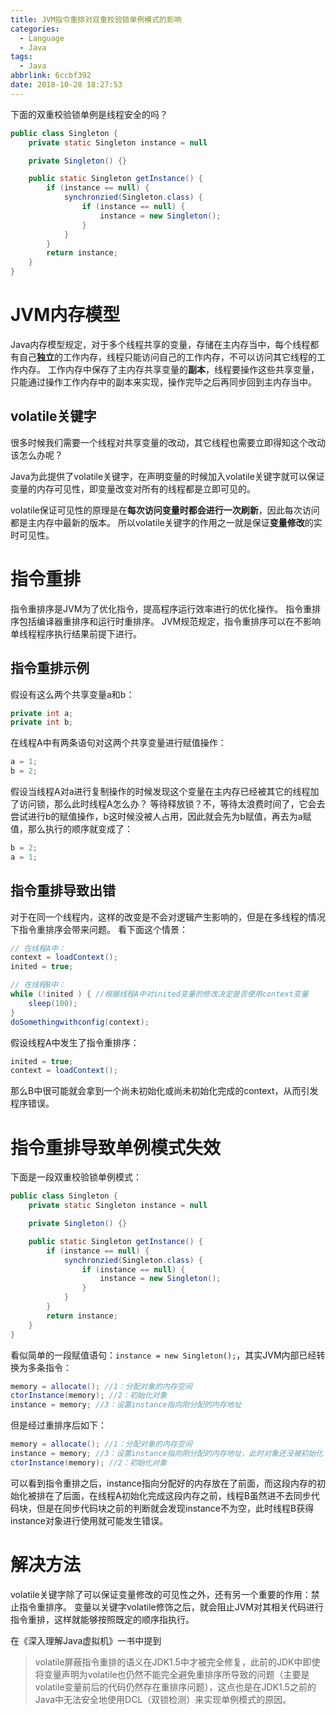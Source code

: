 ```yaml
---
title: JVM指令重排对双重校验锁单例模式的影响
categories:
  - Language
  - Java
tags:
  - Java
abbrlink: 6ccbf392
date: 2018-10-28 18:27:53
---
```



下面的双重校验锁单例是线程安全的吗？

```java
public class Singleton {
    private static Singleton instance = null

    private Singleton() {}

    public static Singleton getInstance() {
        if (instance == null) {
            synchronzied(Singleton.class) {
                if (instance == null) {
                    instance = new Singleton();
                }
            }
        }
        return instance;
    }
}
```

<!-- more -->

# JVM内存模型

Java内存模型规定，对于多个线程共享的变量，存储在主内存当中，每个线程都有自己**独立**的工作内存，线程只能访问自己的工作内存，不可以访问其它线程的工作内存。
工作内存中保存了主内存共享变量的**副本**，线程要操作这些共享变量，只能通过操作工作内存中的副本来实现，操作完毕之后再同步回到主内存当中。

## volatile关键字

很多时候我们需要一个线程对共享变量的改动，其它线程也需要立即得知这个改动该怎么办呢？

Java为此提供了volatile关键字，在声明变量的时候加入volatile关键字就可以保证变量的内存可见性，即变量改变对所有的线程都是立即可见的。

volatile保证可见性的原理是在**每次访问变量时都会进行一次刷新**，因此每次访问都是主内存中最新的版本。
所以volatile关键字的作用之一就是保证**变量修改**的实时可见性。

# 指令重排

指令重排序是JVM为了优化指令，提高程序运行效率进行的优化操作。
指令重排序包括编译器重排序和运行时重排序。
JVM规范规定，指令重排序可以在不影响单线程程序执行结果前提下进行。

## 指令重排示例

假设有这么两个共享变量a和b：

```java
private int a;
private int b;
```

在线程A中有两条语句对这两个共享变量进行赋值操作：

```java
a = 1;
b = 2;
```

假设当线程A对a进行复制操作的时候发现这个变量在主内存已经被其它的线程加了访问锁，那么此时线程A怎么办？
等待释放锁？不，等待太浪费时间了，它会去尝试进行b的赋值操作，b这时候没被人占用，因此就会先为b赋值，再去为a赋值，那么执行的顺序就变成了：

```java
b = 2;
a = 1;
```

## 指令重排导致出错

对于在同一个线程内，这样的改变是不会对逻辑产生影响的，但是在多线程的情况下指令重排序会带来问题。
看下面这个情景：

```java
// 在线程A中：
context = loadContext();
inited = true;

// 在线程B中：
while (!inited ) { //根据线程A中对inited变量的修改决定是否使用context变量
    sleep(100);
}
doSomethingwithconfig(context);
```

假设线程A中发生了指令重排序：

```java
inited = true;
context = loadContext();
```

那么B中很可能就会拿到一个尚未初始化或尚未初始化完成的context，从而引发程序错误。

# 指令重排导致单例模式失效

下面是一段双重校验锁单例模式：

```java
public class Singleton {
    private static Singleton instance = null

    private Singleton() {}

    public static Singleton getInstance() {
        if (instance == null) {
            synchronzied(Singleton.class) {
                if (instance == null) {
                    instance = new Singleton();
                }
            }
        }
        return instance;
    }
}
```

看似简单的一段赋值语句：`instance = new Singleton();`，其实JVM内部已经转换为多条指令：

```java
memory = allocate(); //1：分配对象的内存空间
ctorInstance(memory); //2：初始化对象
instance = memory; //3：设置instance指向刚分配的内存地址
```

但是经过重排序后如下：

```java
memory = allocate(); //1：分配对象的内存空间
instance = memory; //3：设置instance指向刚分配的内存地址，此时对象还没被初始化
ctorInstance(memory); //2：初始化对象
```

可以看到指令重排之后，instance指向分配好的内存放在了前面，而这段内存的初始化被排在了后面，在线程A初始化完成这段内存之前，线程B虽然进不去同步代码块，但是在同步代码块之前的判断就会发现instance不为空，此时线程B获得instance对象进行使用就可能发生错误。

# 解决方法

volatile关键字除了可以保证变量修改的可见性之外，还有另一个重要的作用：禁止指令重排序。
变量以关键字volatile修饰之后，就会阻止JVM对其相关代码进行指令重排，这样就能够按照既定的顺序指执行。

在《深入理解Java虚拟机》一书中提到

> volatile屏蔽指令重排的语义在JDK1.5中才被完全修复，此前的JDK中即使将变量声明为volatile也仍然不能完全避免重排序所导致的问题（主要是volatile变量前后的代码仍然存在重排序问题），这点也是在JDK1.5之前的Java中无法安全地使用DCL（双锁检测）来实现单例模式的原因。
